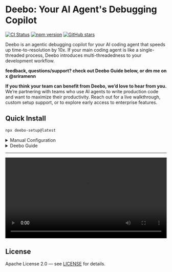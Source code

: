 # Deebo: Your AI Agent's Debugging Copilot
[![CI Status](https://github.com/snagasuri/deebo-prototype/actions/workflows/basic-ci.yml/badge.svg)](https://github.com/snagasuri/deebo-prototype/actions/workflows/basic-ci.yml)
[![npm version](https://img.shields.io/npm/v/deebo-setup.svg)](https://www.npmjs.com/package/deebo-setup)
[![GitHub stars](https://img.shields.io/github/stars/snagasuri/deebo-prototype?style=social)](https://github.com/snagasuri/deebo-prototype)

Deebo is an agentic debugging copilot for your AI coding agent that speeds up time-to-resolution by 10x. If your main coding agent is like a single-threaded process, Deebo introduces multi-threadedness to your development workflow.

**feedback, questions/support? check out Deebo Guide below, or dm me on x @sriramenn**

**If you think your team can benefit from Deebo, we’d love to hear from you.** We’re partnering with teams who use AI agents to write production code and want to maximize their productivity. Reach out for a live walkthrough, custom setup support, or to explore early access to enterprise features.

## Quick Install

```bash
npx deebo-setup@latest
```

<details>
<summary> Manual Configuration </summary>

For manual setup, create a configuration file at your coding agent's specified location with the following content:

```json
{
  "servers": {
    "deebo": {
      "command": "node",
      "args": [
        "--experimental-specifier-resolution=node",
        "--experimental-modules",
        "--max-old-space-size=4096",
        "/Users/[your-name]/.deebo/build/index.js"
      ],
      "env": {
        "NODE_ENV": "development",
        "USE_MEMORY_BANK": "true",
        "MOTHER_HOST": "openrouter",
        "MOTHER_MODEL": "anthropic/claude-3.5-sonnet",
        "SCENARIO_HOST": "openrouter",
        "SCENARIO_MODEL": "deepseek/deepseek-chat",
        "OPENROUTER_API_KEY": "your-openrouter-api-key"
      }
    }
  }
}
```
Deebo works with any OpenAI-compatible SDK, Anthropic, Gemini, and OpenRouter.
</details>

<details>

<summary> Deebo Guide </summary>

Deebo helps your AI agent debug real software errors by launching automated investigations. Here's how to use it effectively.

---

### 1. Start a Debugging Session

When you hit a tough bug, ask your agent to delegate the task to Deebo.

**What to include in your request:**
- 🔧 The **error** (message, stack trace, or behavior)
- 📁 The **absolute path** to your Git repository
- 💡 Any helpful **context**, such as:
  - What you’ve already tried
  - Relevant files or code snippets
  - How to reproduce the issue
  - The language or environment

**Example instruction to your agent:**

> “This error is happening in `/path/to/repo`, possibly related to auth logic. I already checked the session token parser. Can you delegate this to Deebo?”

Your agent will start a Deebo session and give you a **session ID** (e.g. `session-1745...`). Save it.

---

### 2. Check Investigation Progress

After ~30 seconds, ask your agent to check the status of the Deebo session using that session ID.

You’ll get a **session pulse**, which shows:
- Whether the investigation is in progress or completed
- What the system is currently exploring
- Summaries of findings, if any

---

### 3. Add Observations (Optional)

If you notice something important — or think Deebo is heading the wrong way — you can guide the investigation.

Ask your agent to pass a short observation to Deebo.

**Example:**

> “Let Deebo know that the file size warnings might be a red herring — the issue is probably with the CI env vars.”

This may shift the direction of the investigation.

### 4. Cancel a Session (Optional)

If you fixed the issue or no longer need the investigation, tell your agent to cancel the Deebo session.

### Want More?

We're piloting enterprise features that unlock unprecedented productivity gains for your team. Reach out if interested!

</details>

---

<video src="https://github.com/user-attachments/assets/756d35b4-4f77-48de-bd1a-86f76360279e" controls width="100%"></video>

## License

Apache License 2.0 — see [LICENSE](LICENSE) for details.  
